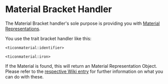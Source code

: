 # Material Bracket Handler

The Material Bracket handler's sole purpose is providing you with [Material Representations](/Mods/ContentTweaker/Tinkers_Construct/Material/).

You use the trait bracket handler like this:

    <ticonmaterial:identifier>
    
    <ticonmaterial:iron>
    

If the Material is found, this will return an Material Representation Object. Please refer to the [respective Wiki entry](/Mods/ContentTweaker/Tinkers_Construct/Material/) for further information on what you can do with these.